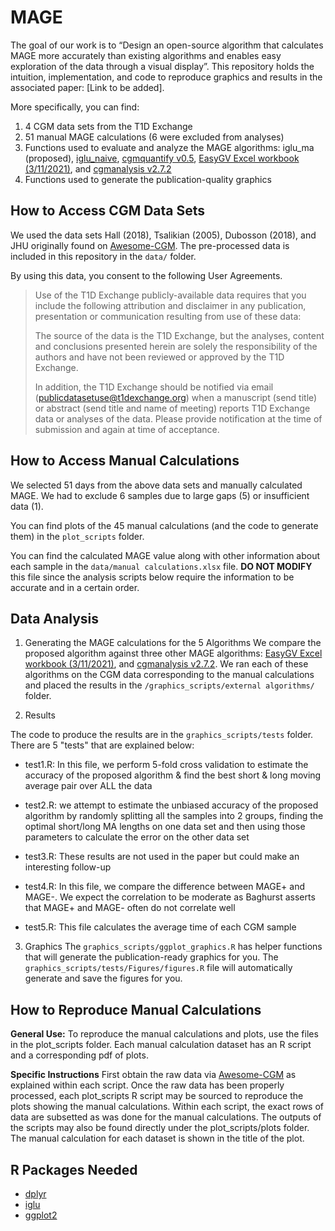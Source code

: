 # MAGE
The goal of our work is to “Design an open-source algorithm that calculates MAGE more accurately than existing algorithms and enables easy exploration of the data through a visual display”. This repository holds the intuition, implementation, and code to reproduce graphics and results in the associated paper: [Link to be added].  

More specifically, you can find:
1. 4 CGM data sets from the T1D Exchange
2. 51 manual MAGE calculations (6 were excluded from analyses)
3. Functions used to evaluate and analyze the MAGE algorithms: iglu_ma (proposed), [iglu_naive](https://cran.r-project.org/web/packages/iglu/index.html), [cgmquantify v0.5](https://github.com/brinnaebent/cgmquantify), [EasyGV Excel workbook (3/11/2021)](https://www.phc.ox.ac.uk/research/technology-outputs/easygv), and [cgmanalysis v2.7.2](https://cran.r-project.org/web/packages/cgmanalysis/index.html)
4. Functions used to generate the publication-quality graphics

## How to Access CGM Data Sets
We used the data sets Hall (2018), Tsalikian (2005), Dubosson (2018), and JHU originally found on [Awesome-CGM](https://github.com/irinagain/Awesome-CGM). The pre-processed data is included in this repository in the `data/` folder.

By using this data, you consent to the following User Agreements.
> Use of the T1D Exchange publicly-available data requires that you include the following attribution and disclaimer in any publication, presentation or communication resulting from use of these data:
> 
> The source of the data is the T1D Exchange, but the analyses, content and conclusions presented herein are solely the responsibility of the authors and have not been reviewed or approved by the T1D Exchange.
> 
> In addition, the T1D Exchange should be notified via email (publicdatasetuse@t1dexchange.org) when a manuscript (send title) or abstract (send title and name of meeting) reports T1D Exchange data or analyses of the data. Please provide notification at the time of submission and again at time of acceptance.

## How to Access Manual Calculations
We selected 51 days from the above data sets and manually calculated MAGE. We had to exclude 6 samples due to large gaps (5) or insufficient data (1).

You can find plots of the 45 manual calculations (and the code to generate them) in the `plot_scripts` folder.

You can find the calculated MAGE value along with other information about each sample in the `data/manual calculations.xlsx` file. **DO NOT MODIFY** this file since the analysis scripts below require the information to be accurate and in a certain order.

## Data Analysis
1. Generating the MAGE calculations for the 5 Algorithms
We compare the proposed algorithm against three other MAGE algorithms: [EasyGV Excel workbook (3/11/2021)](https://www.phc.ox.ac.uk/research/technology-outputs/easygv), and [cgmanalysis v2.7.2](https://cran.r-project.org/web/packages/cgmanalysis/index.html). We ran each of these algorithms on the CGM data corresponding to the manual calculations and placed the results in the `/graphics_scripts/external algorithms/` folder.

2. Results

The code to produce the results are in the `graphics_scripts/tests` folder. There are 5 "tests" that are explained below:
- test1.R: In this file, we perform 5-fold cross validation to estimate the accuracy of the proposed algorithm & find the best short & long moving average pair over ALL the data

- test2.R: we attempt to estimate the unbiased accuracy of the proposed algorithm by randomly splitting all the samples into 2 groups, finding the optimal short/long MA lengths on one data set and then using those parameters to calculate the error on the other data set

- test3.R: These results are not used in the paper but could make an interesting follow-up

- test4.R: In this file, we compare the difference between MAGE+ and MAGE-. We expect the correlation to be moderate as Baghurst asserts that MAGE+ and MAGE- often do not correlate well

- test5.R: This file calculates the average time of each CGM sample

3. Graphics
The `graphics_scripts/ggplot_graphics.R` has helper functions that will generate the publication-ready graphics for you. The `graphics_scripts/tests/Figures/figures.R` file will automatically generate and save the figures for you.

## How to Reproduce Manual Calculations
**General Use:** To reproduce the manual calculations and plots, use the files in the plot_scripts folder. Each manual calculation dataset has an R script and a corresponding pdf of plots. 

**Specific Instructions**
First obtain the raw data via [Awesome-CGM](https://github.com/irinagain/Awesome-CGM) as explained within each script. Once the raw data has been properly processed, each plot_scripts R script may be sourced to reproduce the plots showing the manual calculations. Within each script, the exact rows of data are subsetted as was done for the manual calculations. The outputs of the scripts may also be found directly under the plot_scripts/plots folder. The manual calculation for each dataset is shown in the title of the plot.

## R Packages Needed
- [dplyr](https://cran.r-project.org/web/packages/dplyr/index.html)
- [iglu](https://cran.r-project.org/web/packages/iglu/index.html)
- [ggplot2](https://cran.r-project.org/web/packages/ggplot2/index.html)
